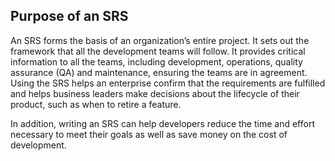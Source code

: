 ## Purpose of an SRS
An SRS forms the basis of an organization’s entire project. It sets out the framework that all the development teams will follow. It provides critical information to all the teams, including development, operations, quality assurance (QA) and maintenance, ensuring the teams are in agreement.
Using the SRS helps an enterprise confirm that the requirements are fulfilled and helps business leaders make decisions about the lifecycle of their product, such as when to retire a feature. 

In addition, writing an SRS can help developers reduce the time and effort necessary to meet their goals as well as save money on the cost of development.
